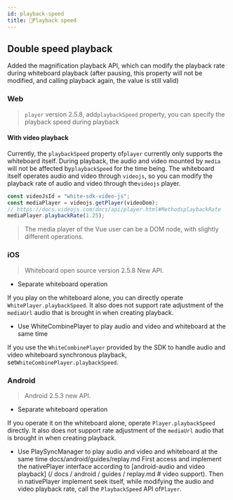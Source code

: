 ```yaml
---
id: playback-speed
title: Playback speed
---
```


## Double speed playback

Added the magnification playback API, which can modify the playback rate during whiteboard playback (after pausing, this property will not be modified, and calling playback again, the value is still valid)

### Web

> `player` version 2.5.8, add`playbackSpeed` property, you can specify the playback speed during playback

#### With video playback

Currently, the `playbackSpeed` property of`player` currently only supports the whiteboard itself.
During playback, the audio and video mounted by `media` will not be affected by`playbackSpeed` for the time being.
The whiteboard itself operates audio and video through `videojs`, so you can modify the playback rate of audio and video through the`videojs` player.

```js
const videoJsId = "white-sdk-video-js";
const mediaPlayer = videojs.getPlayer(videoDom);
// https://docs.videojs.com/docs/api/player.html#MethodsplaybackRate
mediaPlayer.playbackRate(1.25);
```

> The media player of the Vue user can be a DOM node, with slightly different operations.

### iOS

> Whiteboard open source version 2.5.8 New API.

* Separate whiteboard operation

If you play on the whiteboard alone, you can directly operate `WhitePlayer.playbackSpeed`. It also does not support rate adjustment of the `mediaUrl` audio that is brought in when creating playback.

* Use WhiteCombinePlayer to play audio and video and whiteboard at the same time

If you use the `WhiteCombinePlayer` provided by the SDK to handle audio and video whiteboard synchronous playback, set`WhiteCombinePlayer.playbackSpeed`.

### Android

> Android 2.5.3 new API.

* Separate whiteboard operation

If you operate it on the whiteboard alone, operate `Player.playbackSpeed` directly. It also does not support rate adjustment of the `mediaUrl` audio that is brought in when creating playback.

* Use PlaySyncManager to play audio and video and whiteboard at the same time
docs/android/guides/replay.md
First access and implement the nativePlayer interface according to [android-audio and video playback] (/ docs / android / guides / replay.md # video support). Then in nativePlayer implement seek itself, while modifying the audio and video playback rate, call the `PlaybackSpeed` API of`Player`.
